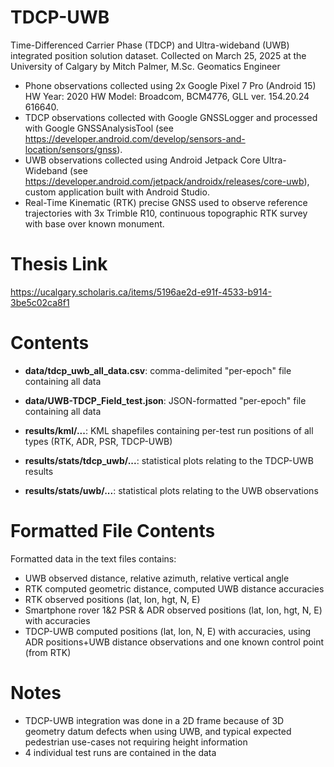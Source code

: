 # TDCP-UWB
Time-Differenced Carrier Phase (TDCP) and Ultra-wideband (UWB) integrated position solution dataset.
Collected on March 25, 2025 at the University of Calgary by Mitch Palmer, M.Sc. Geomatics Engineer 

- Phone observations collected using 2x Google Pixel 7 Pro (Android 15) HW Year: 2020 HW Model: Broadcom, BCM4776, GLL ver. 154.20.24 616640.
- TDCP observations collected with Google GNSSLogger and processed with Google GNSSAnalysisTool (see https://developer.android.com/develop/sensors-and-location/sensors/gnss).
- UWB observations collected using Android Jetpack Core Ultra-Wideband (see https://developer.android.com/jetpack/androidx/releases/core-uwb), custom application built with Android Studio.
- Real-Time Kinematic (RTK) precise GNSS used to observe reference trajectories with 3x Trimble R10, continuous topographic RTK survey with base over known monument.

# Thesis Link
https://ucalgary.scholaris.ca/items/5196ae2d-e91f-4533-b914-3be5c02ca8f1

# Contents
- **data/tdcp_uwb_all_data.csv**: comma-delimited "per-epoch" file containing all data
- **data/UWB-TDCP_Field_test.json**: JSON-formatted "per-epoch" file containing all data

- **results/kml/...**: KML shapefiles containing per-test run positions of all types (RTK, ADR, PSR, TDCP-UWB)
- **results/stats/tdcp_uwb/...**: statistical plots relating to the TDCP-UWB results
- **results/stats/uwb/...**: statistical plots relating to the UWB observations

# Formatted File Contents
Formatted data in the text files contains:
- UWB observed distance, relative azimuth, relative vertical angle
- RTK computed geometric distance, computed UWB distance accuracies
- RTK observed positions (lat, lon, hgt, N, E)
- Smartphone rover 1&2 PSR & ADR observed positions (lat, lon, hgt, N, E) with accuracies
- TDCP-UWB computed positions (lat, lon, N, E) with accuracies, using ADR positions+UWB distance observations and one known control point (from RTK)

# Notes
- TDCP-UWB integration was done in a 2D frame because of 3D geometry datum defects when using UWB, and typical expected pedestrian use-cases not requiring height information
- 4 individual test runs are contained in the data
